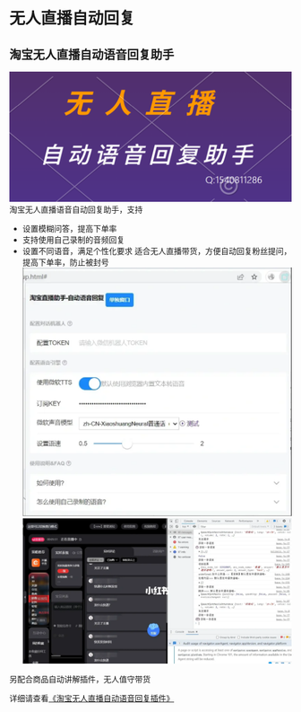 # 无人直播自动回复
## 淘宝无人直播自动语音回复助手
![h1h1](https://github.com/amazoncn/livestream-auto-voice-reply/blob/main/%E5%BE%AE%E4%BF%A1%E6%88%AA%E5%9B%BE_20230526111149.png)
淘宝无人直播语音自动回复助手，支持
- 设置模糊问答，提高下单率
- 支持使用自己录制的音频回复
- 设置不同语音，满足个性化要求
适合无人直播带货，方便自动回复粉丝提问，提高下单率，防止被封号
![212](https://github.com/amazoncn/livestream-auto-voice-reply/blob/main/%E5%BE%AE%E4%BF%A1%E6%88%AA%E5%9B%BE_20230526112914.png)
![haha](https://github.com/amazoncn/livestream-auto-voice-reply/blob/main/fd3ba3cc-4799-9ced-d29e-1cfa5f2bad54.jpg)

另配合商品自动讲解插件，无人值守带货

详细请查看[《淘宝无人直播自动语音回复插件》](https://docs.qq.com/doc/DVG13Z25hSElYSVNu)
